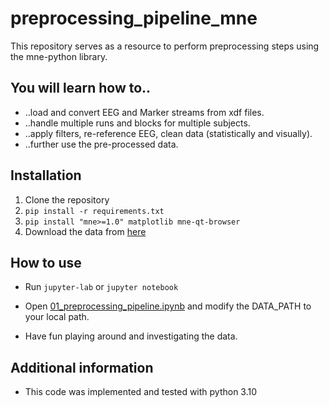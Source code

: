 # preprocessing_pipeline_mne
This repository serves as a resource to perform preprocessing steps using the mne-python library.

## You will learn how to..
- ..load and convert EEG and Marker streams from xdf files.
- ..handle multiple runs and blocks for multiple subjects.
- ..apply filters, re-reference EEG, clean data (statistically and visually).
- ..further use the pre-processed data.

## Installation
1. Clone the repository
2. ```pip install -r requirements.txt```
3. ```pip install "mne>=1.0" matplotlib mne-qt-browser```
4. Download the data from [here](https://cloud.tugraz.at/index.php/s/NWTCnCFtr6nXPP4)

## How to use
- Run ```jupyter-lab``` or ```jupyter notebook```

- Open [01_preprocessing_pipeline.ipynb](01_preprocessing_pipeline.ipynb) and modify the DATA_PATH to your local path.

- Have fun playing around and investigating the data.

## Additional information

- This code was implemented and tested with python 3.10


